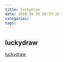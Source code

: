 ```yaml
---
title: luckydraw
date: 2018-10-30 16:37:23
categories:
tags:
---
```


## luckydraw

[luckydraw](https://jcstaff.club//imgs/luckydraw/GB-canvas-turntable.html)
